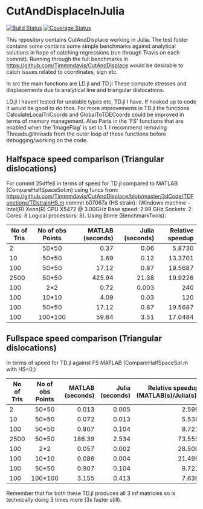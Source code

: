 # CutAndDisplaceInJulia

[![Build Status](https://travis-ci.com/Timmmdavis/CutAndDisplaceJulia.svg?token=1HhESyMNyqzV8R22Pqq6&branch=master)](https://travis-ci.com/Timmmdavis/CutAndDisplaceJulia)
[![Coverage Status](https://codecov.io/gh/Timmmdavis/CutAndDisplaceJulia/branch/master/graph/badge.svg?token=IbbZ8n4385)](https://codecov.io/gh/Timmmdavis/CutAndDisplaceJulia)

This repository contains CutAndDisplace working in Julia. 
The test folder contains some contains some simple benchmarks against analytical solutions in hope of catching regressions (run through Travis on each commit). Running through the full benchmarks in https://github.com/Timmmdavis/CutAndDisplace would be desirable to catch issues related to coordinates, sign etc. 

In src the main functions are 
LD.jl 
and 
TD.jl
These compute stresses and displacements due to analytical line and triangular dislocations. 

LD.jl I havent tested for unstable types etc, TD.jl I have. If hooked up to code it would be good to do thos. 
For more improvements in TD.jl the functions CalculateLocalTriCoords and GlobalToTDECoords could be improved in terms of memory management. Also Parts in the 'FS' functions that are enabled when the 'ImageFlag' is set to 1. 
I recommend removing Threads.@threads from the outer loop of these functions before debugging/working on the code.  

## Halfspace speed comparison (Triangular dislocations)

For commit 25dffe8 in terms of speed for TD.jl compared to MATLAB (CompareHalfSpaceSol.m) using funcs from: https://github.com/Timmmdavis/CutAndDisplace/blob/master/3dCode/TDFunctions/TDstrainHS.m commit b07067a  (HS strain):
(Windows machine - Intel(R) Xeon(R) CPU X5472 @ 3.00GHz	Base speed:	2.99 GHz 	Sockets:	2	Cores:	8	Logical processors:	8). Using Btime (BenchmarkTools): 

| No of Tris    | No of obs Points | MATLAB (seconds)  | Julia (seconds) | Relative speedup |
| ------------- |:----------------:| -----------------:| -------------:  | --------------:  |
| 2     | 50*50   |  0.37  |  0.06  |  5.8730 |
| 10    | 50*50   |  1.69  |  0.12  | 13.3701 |
| 100   | 50*50   | 17.12  |  0.87  | 19.5687 |
| 2500  | 50*50   |425.94  | 21.38  | 19.9226 |
| 100   | 2*2     |  0.72  |  0.003 | 240     |
| 100   | 10*10   |  4.09  |  0.03  | 120     |
| 100   | 50*50   | 17.12  |  0.87  | 19.5687 |
| 100   | 100*100 | 59.84  |  3.51  | 17.0484 |

## Fullspace speed comparison (Triangular dislocations)

In terms of speed for TD.jl against FS MATLAB (CompareHalfSpaceSol.m with HS=0;)

| No of Tris    | No of obs Points | MATLAB (seconds)  | Julia (seconds) | Relative speedup (MATLAB(s)/Julia(s)) |
| ------------- |:----------------:| -----------------:| -------------:  | -----------------------------------:  |
| 2     | 50*50   |  0.013 | 0.005 | 2.599 | 
| 10    | 50*50   |  0.072 | 0.013 | 5.538 | 
| 100   | 50*50   |  0.907 | 0.104 | 8.721 |
| 2500  | 50*50   |186.39  | 2.534 |73.555 |
| 100   | 2*2     |  0.057 | 0.002 |28.500 |
| 100   | 10*10   |  0.086 | 0.004 |21.499 |
| 100   | 50*50   |  0.907 | 0.104 | 8.721 |
| 100   | 100*100 |  3.155 | 0.413 | 7.639 |

Remember that for both these TD.jl produces all 3 inf matricies so is technically doing 3 times more (3x faster still).  
